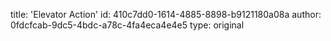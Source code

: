 title: 'Elevator Action'
id: 410c7dd0-1614-4885-8898-b9121180a08a
author: 0fdcfcab-9dc5-4bdc-a78c-4fa4eca4e4e5
type: original

